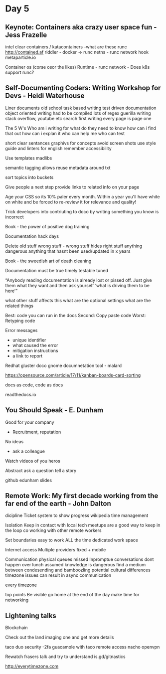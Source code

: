 # Day 5
## Keynote: Containers aka crazy user space fun - Jess Frazelle
intel clear containers / katacontainers -what are these
runc
http://contained.af
riddler - docker -> runc
netns - runc network hook
metaparticle.io

Container os (corse osor the likes)
Runtime - runc
network - 
Does k8s support runc?

## Self-Documenting Coders: Writing Workshop for Devs - Heidi Waterhouse
Liner documents
 old school
task based writing 
 test driven documentation
object oriented writing
 had to be compiled
 lots of regex
guerilla writing
 stack overflow, youtube etc
search first writing
 every page is page one

The 5 W's
Who am i writing for
what do they need to know
how can i find that out
how can i explan it
who can help me
who can test

short clear sentances
graphivs for concepts
avoid screen shots
use style guide and linters for english
remember accessibility

Use templates 
madlibs

semantic tagging allows reuse
metadata around txt

sort topics into buckets

Give people a next step
provide links to related info on your page

Age your CSS so its 10% paler every month. Within a year you'll have white on white and be forced to re-review it for relevance and quality!

Trick developers into contriuting to doco by writing something you know is incorrect

Book - the power of positive dog training

Documentation hack days

Delete
 old stuff
 wrong stuff - wrong stuff hides right stuff
 anything dangerous
 anything that hasnt been used/updated in x years

Book - the sweedish art of death cleaning

Documentation must be
 true
 timely
 testable
 tuned
 
“Anybody reading documentation is already lost or pissed off. Just give them what they want and then ask yourself ‘what is driving them to be here’”

what other stuff affects this
what are the optional settings
what are the related things

Best:
code you can run in the docs
Second:
Copy paste code
Worst:
Retyping code

Error messages
 - unique identifier
 - what caused the error
 - mitigation instructions
 - a link to report

Redhat gluster doco
gnome documnetation tool - malard

https://opensource.com/article/17/11/kanban-boards-card-sorting

docs as code, code as docs

readthedocs.io

## You Should Speak - E. Dunham
Good for your company
 - Recruitment, reputation

No ideas
 - ask a colleague

Watch videos of you heros

Abstract
 ask a question
 tell a story

github edunham slides

## Remote Work: My first decade working from the far end of the earth - John Dalton
dicipline
Ticket system to show progress
wikipedia time management

Isolation
Keep in contact with local tech
meetups are a good way to keep in the loop
co working with other remote workers

Set boundaries
easy to work ALL the time
dedicated work space

Internet access
Multiple providers fixed + mobile

Communication
physical queues missed
Inpromptue conversations dont happen over lunch
assumed knowledge is dangerous
find a medium between condesending and bamboozling
potential cultural differences
timezone issues can result in async communication

every timezone

top points
 Be visible
 go home at the end of the day
 make time for networking
 
## Lightening talks
Blockchain

Check out the land imaging one and get more details


taco
duo security -2fa
guacamole with taco remote access
nacho
openvpn

Rewatch frasers talk and try to understand
is.gd/gitnastics

http://everytimezone.com
